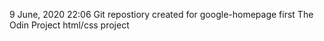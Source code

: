 9 June, 2020 22:06
Git repostiory created
for google-homepage
first The Odin Project html/css project
